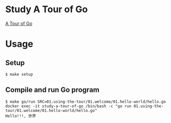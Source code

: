 # Study A Tour of Go

[A Tour of Go](https://go-tour-jp.appspot.com/welcome/1)

# Usage

## Setup

```
$ make setup
```

## Compile and run Go program

```
$ make go/run SRC=01.using-the-tour/01.welcome/01.hello-world/hello.go
docker exec -it study-a-tour-of-go /bin/bash -c "go run 01.using-the-tour/01.welcome/01.hello-world/hello.go"
Hello!!!, 世界
```
